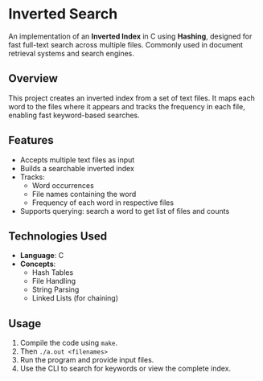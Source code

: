 # Inverted Search

An implementation of an **Inverted Index** in C using **Hashing**, designed for fast full-text search across multiple files. Commonly used in document retrieval systems and search engines.

## Overview

This project creates an inverted index from a set of text files. It maps each word to the files where it appears and tracks the frequency in each file, enabling fast keyword-based searches.

## Features

- Accepts multiple text files as input
- Builds a searchable inverted index
- Tracks:
  - Word occurrences
  - File names containing the word
  - Frequency of each word in respective files
- Supports querying: search a word to get list of files and counts

## Technologies Used

- **Language**: C  
- **Concepts**:  
  - Hash Tables  
  - File Handling  
  - String Parsing  
  - Linked Lists (for chaining)  

## Usage

1. Compile the code using `make`.
2. Then `./a.out <filenames>`
3. Run the program and provide input files.
4. Use the CLI to search for keywords or view the complete index.

